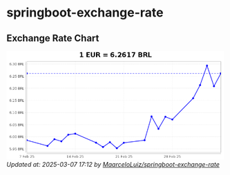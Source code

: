 # springboot-exchange-rate

<!-- EXCHANGE-RATE-START -->
## Exchange Rate Chart

![Exchange Rate Chart](charts/chart.png)*Updated at: 2025-03-07 17:12 by [MaarceloLuiz/springboot-exchange-rate](https://github.com/MaarceloLuiz/springboot-exchange-rate)*


<!-- EXCHANGE-RATE-END -->
